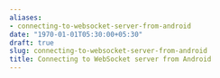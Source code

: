 ```yaml
---
aliases:
- connecting-to-websocket-server-from-android
date: "1970-01-01T05:30:00+05:30"
draft: true
slug: connecting-to-websocket-server-from-android
title: Connecting to WebSocket server from Android
---
```

